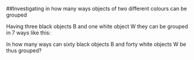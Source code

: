 ##Investigating in how many ways objects of two different colours can be grouped

Having three black objects B and one white object W they can be grouped in 7 ways like this:

In how many ways can sixty black objects B and forty white objects W be  thus grouped?
